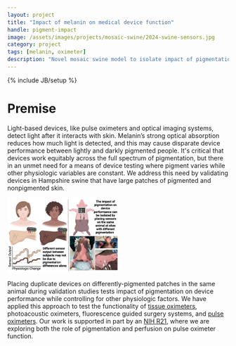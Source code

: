 ```yaml
---
layout: project
title: "Impact of melanin on medical device function"
handle: pigment-impact
image: /assets/images/projects/mosaic-swine/2024-swine-sensors.jpg
category: project
tags: [melanin, oximeter]
description: "Novel mosaic swine model to isolate impact of pigmentation on optical medical device function while controlling for other physiologic variables"
---
```

{% include JB/setup %}

# Premise

Light-based devices, like pulse oximeters and optical imaging systems, detect light after it interacts with skin. Melanin’s strong optical absorption reduces how much light is detected, and this may cause disparate device performance between lightly and darkly pigmented people. It's critical that devices work equitably across the full spectrum of pigmentation, but there in an unmet need for a means of device testing where pigment varies while other physiologic variables are constant. We address this need by validating devices in Hampshire swine that have large patches of pigmented and nonpigmented skin.

<img width="50%" src="/assets/images/projects/mosaic-swine/2024-swine-sensors.jpg"/>

Placing duplicate devices on differently-pigmented patches in the same animal during validation studies tests impact of pigmentation on device performance while controlling for other physiologic factors. We have applied this approach to test the functionality of [tissue oximeters][1], photoacoustic oximeters, fluorescence guided surgery systems, and [pulse oximeters][2]. Our work is supported in part by an [NIH R21][3], where we are exploring both the role of pigmentation and perfusion on pulse oximeter function. 


[1]:/papers/paper/vioptix-mosaic-swine
[2]:/presentation/presentation/mosaic_swine_pulseox
[3]:https://reporter.nih.gov/project-details/10870515